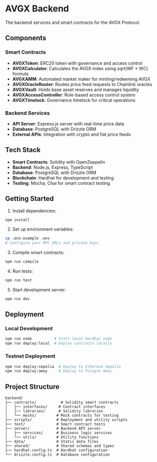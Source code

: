 # AVGX Backend

The backend services and smart contracts for the AVGX Protocol.

## Components

### Smart Contracts
- **AVGXToken**: ERC20 token with governance and access control
- **AVGXCalculator**: Calculates the AVGX index using sqrt(WF * WC) formula
- **AVGXAMM**: Automated market maker for minting/redeeming AVGX
- **AVGXOracleRouter**: Routes price feed requests to Chainlink oracles
- **AVGXVault**: Holds base asset reserves and manages liquidity
- **AVGXAccessController**: Role-based access control system
- **AVGXTimelock**: Governance timelock for critical operations

### Backend Services
- **API Server**: Express.js server with real-time price data
- **Database**: PostgreSQL with Drizzle ORM
- **External APIs**: Integration with crypto and fiat price feeds

## Tech Stack

- **Smart Contracts**: Solidity with OpenZeppelin
- **Backend**: Node.js, Express, TypeScript
- **Database**: PostgreSQL with Drizzle ORM
- **Blockchain**: Hardhat for development and testing
- **Testing**: Mocha, Chai for smart contract testing

## Getting Started

1. Install dependencies:
```bash
npm install
```

2. Set up environment variables:
```bash
cp .env.example .env
# Configure your RPC URLs and private keys
```

3. Compile smart contracts:
```bash
npm run compile
```

4. Run tests:
```bash
npm run test
```

5. Start development server:
```bash
npm run dev
```

## Deployment

### Local Development
```bash
npm run node          # Start local Hardhat node
npm run deploy:local  # Deploy contracts locally
```

### Testnet Deployment
```bash
npm run deploy:sepolia  # Deploy to Ethereum Sepolia
npm run deploy:amoy     # Deploy to Polygon Amoy
```

## Project Structure

```
backend/
├── contracts/           # Solidity smart contracts
│   ├── interfaces/     # Contract interfaces
│   ├── libraries/      # Solidity libraries
│   └── mocks/         # Mock contracts for testing
├── scripts/           # Deployment and utility scripts
├── test/              # Smart contract tests
├── server/            # Backend API server
│   ├── services/      # Business logic services
│   └── utils/         # Utility functions
├── data/              # Static data files
├── shared/            # Shared schemas and types
├── hardhat.config.ts  # Hardhat configuration
└── drizzle.config.ts  # Database configuration
```
